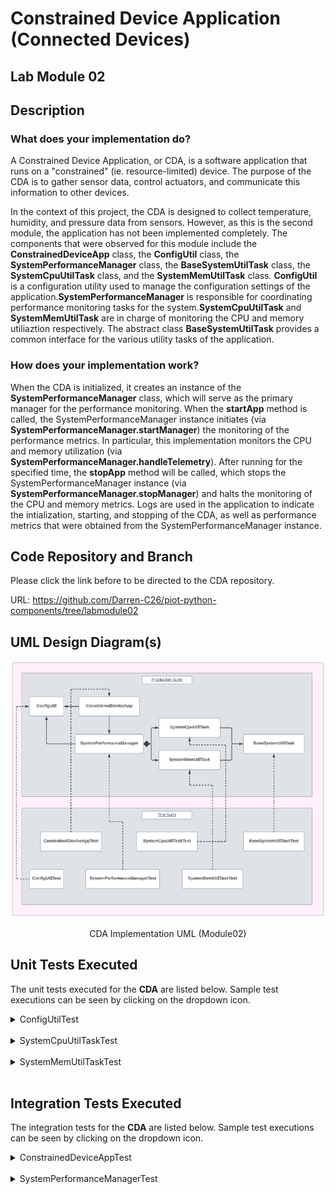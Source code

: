 # Constrained Device Application (Connected Devices)

## Lab Module 02

## Description

### What does your implementation do?
A Constrained Device Application, or CDA, is a software application that runs on a "constrained" (ie. resource-limited) device. The purpose of the CDA is to gather sensor data, control actuators, and communicate this information to other devices.

In the context of this project, the CDA is designed to collect temperature, humidity, and pressure data from sensors. However, as this is the second module, the application has not been implemented completely. The components that were observed for this module include the <b>ConstrainedDeviceApp</b> class, the <b>ConfigUtil</b> class, the <b>SystemPerformanceManager</b> class, the <b>BaseSystemUtilTask</b> class, the <b>SystemCpuUtilTask</b> class, and the <b>SystemMemUtilTask</b> class. <b>ConfigUtil</b> is a configuration utility used to manage the configuration settings of the application.<b>SystemPerformanceManager</b> is responsible for coordinating performance monitoring tasks for the system.<b>SystemCpuUtilTask</b> and <b>SystemMemUtilTask</b> are in charge of monitoring the CPU and memory utiliaztion respectively. The abstract class <b>BaseSystemUtilTask</b> provides a common interface for the various utility tasks of the application.

### How does your implementation work?

When the CDA is initialized, it creates an instance of the <b>SystemPerformanceManager</b> class, which will serve as the primary manager for the performance monitoring. When the <b>startApp</b> method is called, the SystemPerformanceManager instance initiates (via <b>SystemPerformanceManager.startManager</b>) the monitoring of the performance metrics. In particular, this implementation monitors the CPU and memory utilization (via <b>SystemPerformanceManager.handleTelemetry</b>). After running for the specified time, the <b>stopApp</b> method will be called, which stops the SystemPerformanceManager instance (via <b>SystemPerformanceManager.stopManager</b>) and halts the monitoring of the CPU and memory metrics. Logs are used in the application to indicate the intialization, starting, and stopping of the CDA, as well as performance metrics that were obtained from the SystemPerformanceManager instance.

## Code Repository and Branch
Please click the link before to be directed to the CDA repository.

URL: https://github.com/Darren-C26/piot-python-components/tree/labmodule02

## UML Design Diagram(s)

<p align="center">

![CDA Implementation UML (Module02)](image-1.png)</p>

<p align="center">CDA Implementation UML (Module02)</p>

## Unit Tests Executed
The unit tests executed for the <b>CDA</b> are listed below. Sample test executions can be seen by clicking on the dropdown icon.

<details close>
<summary>ConfigUtilTest</summary>

```
Finding files... done.
Importing test modules ... done.

2023-09-22 20:42:58,167:ConfigUtilTest:INFO:Testing ConfigUtil class...
2023-09-22 20:42:58,168:ConfigUtil:INFO:Loading config: ./ValidTestConfig.props
2023-09-22 20:42:58,178:ConfigUtil:DEBUG:Config: ['Mqtt.GatewayService', 'Coap.GatewayService', 'ConstrainedDevice']
2023-09-22 20:42:58,178:ConfigUtil:INFO:Created instance of ConfigUtil: <programmingtheiot.common.ConfigUtil.ConfigUtil object at 0x000002EA46358DC0>
----------------------------------------------------------------------
Ran 8 tests in 0.012s

OK (skipped=1)
```
</details>

<br>

<details close>
<summary>SystemCpuUtilTaskTest</summary>

```
Finding files... done.
Importing test modules ... done.

2023-09-22 21:27:45,167:SystemCpuUtilTaskTest:INFO:Testing SystemCpuUtilTask class...
2023-09-22 21:27:45,167:SystemCpuUtilTaskTest:INFO:CPU utilization: 0.0
----------------------------------------------------------------------
Ran 1 test in 0.001s

OK
```
</details>
<br>

<details close>
<summary>SystemMemUtilTaskTest</summary>

```
Finding files... done.
Importing test modules ... done.

2023-09-22 21:33:36,855:SystemMemUtilTaskTest:INFO:Testing SystemMemUtilTask class...
2023-09-22 21:33:36,863:SystemMemUtilTaskTest:INFO:Virtual memory utilization: 92.4
----------------------------------------------------------------------
Ran 1 test in 0.008s

OK
```
</details>

<br>

## Integration Tests Executed
The integration tests for the <b>CDA</b> are listed below. Sample test executions can be seen by clicking on the dropdown icon.

<details close>
<summary>ConstrainedDeviceAppTest</summary>

```
Finding files... done.
Importing test modules ... done.

2023-09-22 21:59:26,688:root:INFO:Testing ConstrainedDeviceApp class...
2023-09-22 21:59:26,688:root:INFO:Initializing CDA...
2023-09-22 21:59:26,689:root:INFO:Loading config: ../../../../../../../config/PiotConfig.props
2023-09-22 21:59:26,690:root:DEBUG:Config: ['Mqtt.GatewayService', 'Coap.GatewayService', 'ConstrainedDevice']
2023-09-22 21:59:26,691:root:INFO:Created instance of ConfigUtil: <programmingtheiot.common.ConfigUtil.ConfigUtil object at 0x0000028C9E5FD210>
2023-09-22 21:59:26,691:tzlocal:DEBUG:Looking up time zone info from registry
2023-09-22 21:59:26,700:apscheduler.scheduler:INFO:Adding job tentatively -- it will be properly scheduled when the scheduler starts
2023-09-22 21:59:26,700:root:INFO:Starting CDA...
2023-09-22 21:59:26,700:root:INFO:Starting SystemPerformanceManager...
2023-09-22 21:59:26,702:apscheduler.scheduler:INFO:Added job "SystemPerformanceManager.handleTelemetry" to job store "default"
2023-09-22 21:59:26,702:apscheduler.scheduler:INFO:Scheduler started
2023-09-22 21:59:26,703:apscheduler.scheduler:DEBUG:Looking for jobs to run
2023-09-22 21:59:26,703:root:INFO:Started SystemPerformanceManager.
2023-09-22 21:59:26,703:apscheduler.scheduler:DEBUG:Next wakeup is due at 2023-09-22 21:59:31.700163-04:00 (in 4.997001 seconds)
2023-09-22 21:59:26,703:root:INFO:CDA started.
2023-09-22 21:59:26,703:root:INFO:CDA stopping...
2023-09-22 21:59:26,703:root:INFO:Stopping SystemPerformanceManager...
2023-09-22 21:59:26,703:apscheduler.scheduler:INFO:Scheduler has been shut down
2023-09-22 21:59:26,704:apscheduler.scheduler:DEBUG:Looking for jobs to run
2023-09-22 21:59:26,704:apscheduler.scheduler:DEBUG:No jobs; waiting until a job is added
2023-09-22 21:59:26,704:root:INFO:Stopped SystemPerformanceManager.
2023-09-22 21:59:26,704:root:INFO:CDA stopped with exit code 0.
----------------------------------------------------------------------
Ran 1 test in 0.016s

OK
```

</details>
<br>

<details close>
<summary>SystemPerformanceManagerTest</summary>

```
Finding files... done.
Importing test modules ... done.

2023-09-22 21:57:17,446:SystemPerformanceManagerTest:INFO:Testing SystemPerformanceManager class...
2023-09-22 21:57:17,447:ConfigUtil:INFO:Loading config: ../../../../../../../config/PiotConfig.props
2023-09-22 21:57:17,455:ConfigUtil:DEBUG:Config: ['Mqtt.GatewayService', 'Coap.GatewayService', 'ConstrainedDevice']
2023-09-22 21:57:17,455:ConfigUtil:INFO:Created instance of ConfigUtil: <programmingtheiot.common.ConfigUtil.ConfigUtil object at 0x0000015CF34A9150>
2023-09-22 21:57:17,455:win32:DEBUG:Looking up time zone info from registry
2023-09-22 21:57:17,478:base:INFO:Adding job tentatively -- it will be properly scheduled when the scheduler starts
2023-09-22 21:57:17,479:SystemPerformanceManager:INFO:Starting SystemPerformanceManager...
2023-09-22 21:57:17,481:base:INFO:Added job "SystemPerformanceManager.handleTelemetry" to job store "default"
2023-09-22 21:57:17,481:base:INFO:Scheduler started
2023-09-22 21:57:17,482:base:DEBUG:Looking for jobs to run
2023-09-22 21:57:17,482:base:DEBUG:Next wakeup is due at 2023-09-22 21:57:22.478575-04:00 (in 4.995996 seconds)
2023-09-22 21:57:17,482:SystemPerformanceManager:INFO:Started SystemPerformanceManager.
2023-09-22 21:57:22,479:base:DEBUG:Looking for jobs to run
2023-09-22 21:57:22,479:base:INFO:Running job "SystemPerformanceManager.handleTelemetry (trigger: interval[0:00:05], next run at: 2023-09-22 21:57:22 EDT)" (scheduled at 2023-09-22 21:57:22.478575-04:00)
2023-09-22 21:57:22,489:SystemPerformanceManager:DEBUG:CPU utilization is 14.7 percent, and memory utilization is 91.8 percent.
2023-09-22 21:57:22,489:base:INFO:Job "SystemPerformanceManager.handleTelemetry (trigger: interval[0:00:05], next run at: 2023-09-22 21:57:22 EDT)" executed successfully
2023-09-22 21:57:22,489:base:DEBUG:Next wakeup is due at 2023-09-22 21:57:27.478575-04:00 (in 4.989389 seconds)
2023-09-22 21:57:23,490:SystemPerformanceManager:INFO:Stopping SystemPerformanceManager...
----------------------------------------------------------------------
Ran 1 test in 6.045s2023-09-22 21:57:23,490:base:INFO:Scheduler has been shut down
2023-09-22 21:57:23,490:base:DEBUG:Looking for jobs to run
2023-09-22 21:57:23,490:base:DEBUG:No jobs; waiting until a job is added
2023-09-22 21:57:23,491:SystemPerformanceManager:INFO:Stopped SystemPerformanceManager.


OK
```

</details>